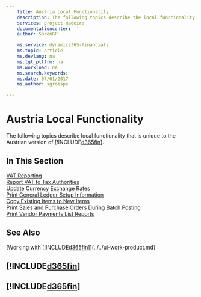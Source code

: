 ```yaml
---
    title: Austria Local Functionality
    description: The following topics describe the local functionality in the Austrian version of Finance and Operations, Business edition.
    services: project-madeira
    documentationcenter: ''
    author: SorenGP

    ms.service: dynamics365-financials
    ms.topic: article
    ms.devlang: na
    ms.tgt_pltfrm: na
    ms.workload: na
    ms.search.keywords:
    ms.date: 07/01/2017
    ms.author: sgroespe

---
```

# Austria Local Functionality
The following topics describe local functionality that is unique to the Austrian version of [!INCLUDE[d365fin](../../includes/d365fin_md.md)].  

## In This Section  

[VAT Reporting](vat-reporting.md)  
[Report VAT to Tax Authorities](../../finance-how-report-vat.md)  
[Update Currency Exchange Rates](../../finance-how-update-currencies.md)  
[Print General Ledger Setup Information](how-to-print-general-ledger-setup-information.md)  
[Copy Existing Items to New Items](how-to-copy-existing-items-to-new-items.md)  
[Print Sales and Purchase Orders During Batch Posting](how-to-print-sales-and-purchase-orders-during-batch-posting.md)  
[Print Vendor Payments List Reports](how-to-print-vendor-payments-list-reports.md)

## See Also
[Working with [!INCLUDE[d365fin](../../includes/d365fin_md.md)]](../../ui-work-product.md)

## [!INCLUDE[d365fin](../../includes/free_trial_md.md)]  
## [!INCLUDE[d365fin](../../includes/training_link_md.md)]
